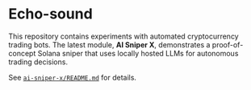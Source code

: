 # Echo-sound

This repository contains experiments with automated cryptocurrency trading bots. The latest module, **AI Sniper X**, demonstrates a proof-of-concept Solana sniper that uses locally hosted LLMs for autonomous trading decisions.

See [`ai-sniper-x/README.md`](ai-sniper-x/README.md) for details.
